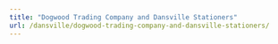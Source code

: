 ```yaml
---
title: "Dogwood Trading Company and Dansville Stationers"
url: /dansville/dogwood-trading-company-and-dansville-stationers/
---
```

